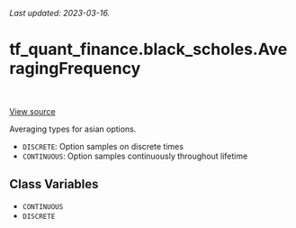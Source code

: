 <!--
This file is generated by a tool. Do not edit directly.
For open-source contributions the docs will be updated automatically.
-->

*Last updated: 2023-03-16.*

<div itemscope itemtype="http://developers.google.com/ReferenceObject">
<meta itemprop="name" content="tf_quant_finance.black_scholes.AveragingFrequency" />
<meta itemprop="path" content="Stable" />
<meta itemprop="property" content="CONTINUOUS"/>
<meta itemprop="property" content="DISCRETE"/>
</div>

# tf_quant_finance.black_scholes.AveragingFrequency

<!-- Insert buttons and diff -->

<table class="tfo-notebook-buttons tfo-api" align="left">
</table>

<a target="_blank" href="https://github.com/paolodelia99/tf-quant-finance/blob/master/tf_quant_finance/black_scholes/asian_prices.py">View source</a>



Averaging types for asian options.

<!-- Placeholder for "Used in" -->

* `DISCRETE`: Option samples on discrete times
* `CONTINUOUS`: Option samples continuously throughout lifetime

## Class Variables

* `CONTINUOUS` <a id="CONTINUOUS"></a>
* `DISCRETE` <a id="DISCRETE"></a>
